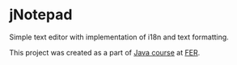 # jNotepad
Simple text editor with implementation of i18n and text formatting.

This project was created as a part of [Java course](http://java.zemris.fer.hr/home/) at [FER](http://www.fer.hr/).
